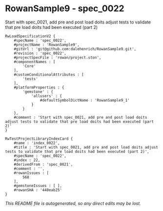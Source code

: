 # RowanSample9 - spec_0022
Start with spec_0021, add pre and post load doits adjust tests to validate that pre load doits had been executed (part 2)
```
RwLoadSpecificationV2 {
	#specName : 'spec_0022',
	#projectName : 'RowanSample9',
	#gitUrl : 'git@github.com:dalehenrich/RowanSample9.git',
	#revision : 'spec_0022',
	#projectSpecFile : 'rowan/project.ston',
	#componentNames : [
		'Core'
	],
	#customConditionalAttributes : [
		'tests'
	],
	#platformProperties : {
		'gemstone' : {
			'allusers' : {
				#defaultSymbolDictName : 'RowanSample9_1'
			}
		}
	},
	#comment : 'Start with spec_0021, add pre and post load doits adjust tests to validate that pre load doits had been executed (part 2)'
}

RwTestProjectLibraryIndexCard {
	#name : 'index_0022',
	#title : 'Start with spec_0021, add pre and post load doits adjust tests to validate that pre load doits had been executed (part 2)',
	#specName : 'spec_0022',
	#index : 22,
	#derivedFrom : 'spec_0021',
	#comment : '',
	#rowanIssues : [
		568
	],
	#gemstoneIssues : [ ],
	#rowanSHA : '440eab25'
}
```

*This README file is autogenerated, so any direct edits may be lost.*
